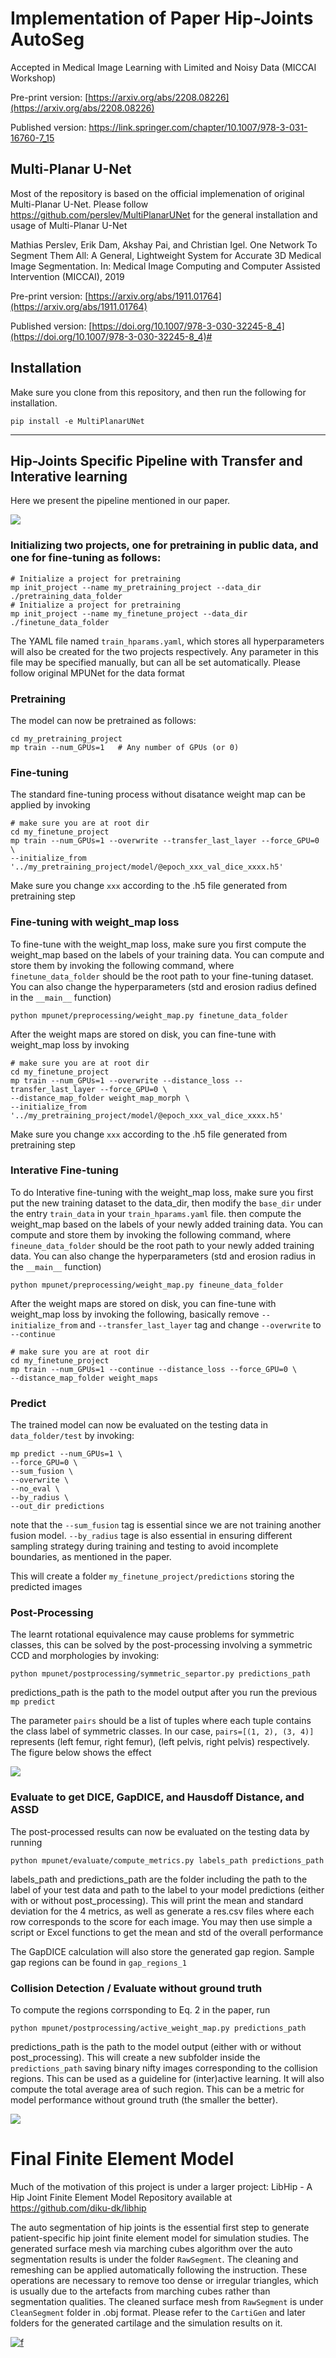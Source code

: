 # Implementation of Paper Hip-Joints AutoSeg

Accepted in Medical Image Learning with Limited and Noisy Data (MICCAI Workshop)

Pre-print version: [https://arxiv.org/abs/2208.08226](https://arxiv.org/abs/2208.08226)

Published version: https://link.springer.com/chapter/10.1007/978-3-031-16760-7_15

##  Multi-Planar U-Net
Most of the repository is based on the official implemenation of original Multi-Planar U-Net.
Please follow https://github.com/perslev/MultiPlanarUNet for the general installation and usage of Multi-Planar U-Net

Mathias Perslev, Erik Dam, Akshay Pai, and Christian Igel. One Network To 
Segment Them All: A General, Lightweight System for Accurate 3D Medical Image
Segmentation. In: Medical Image Computing and Computer Assisted Intervention 
(MICCAI), 2019
 
Pre-print version: [https://arxiv.org/abs/1911.01764](https://arxiv.org/abs/1911.01764)

Published version: [https://doi.org/10.1007/978-3-030-32245-8_4](https://doi.org/10.1007/978-3-030-32245-8_4)#

## Installation
Make sure you clone from this repository, and then run the following for installation.

```
pip install -e MultiPlanarUNet
```

---

##  Hip-Joints Specific Pipeline with Transfer and Interative learning
Here we present the pipeline mentioned in our paper.

![](figures/pipeline.png)

### Initializing two projects, one for pretraining in public data, and one for fine-tuning as follows:

```
# Initialize a project for pretraining
mp init_project --name my_pretraining_project --data_dir ./pretraining_data_folder
# Initialize a project for pretraining
mp init_project --name my_finetune_project --data_dir ./finetune_data_folder
```

The YAML file named ```train_hparams.yaml```, which stores all hyperparameters will also be 
created for the two projects respectively. Any 
parameter in this file may be specified manually, but can all be set 
automatically. Please follow original MPUNet for the data format


### Pretraining
The model can now be pretrained as follows:

```
cd my_pretraining_project
mp train --num_GPUs=1   # Any number of GPUs (or 0)
```

### Fine-tuning
The standard fine-tuning process without disatance weight map can be applied by invoking 
```
# make sure you are at root dir
cd my_finetune_project
mp train --num_GPUs=1 --overwrite --transfer_last_layer --force_GPU=0 \
--initialize_from '../my_pretraining_project/model/@epoch_xxx_val_dice_xxxx.h5'
```
Make sure you change ```xxx``` according to the .h5 file generated from pretraining step 

### Fine-tuning with weight_map loss
To fine-tune with the weight_map loss, make sure you first compute the weight_map based on the labels of 
your training data. You can compute and store them by invoking the following command, where ```finetune_data_folder``` should be the root path to your fine-tuning dataset. You can also change the hyperparameters 
(std and erosion radius defined in the ```__main__``` function) 
```
python mpunet/preprocessing/weight_map.py finetune_data_folder
```

After the weight maps are stored on disk, you can fine-tune with weight_map loss by invoking
```
# make sure you are at root dir
cd my_finetune_project
mp train --num_GPUs=1 --overwrite --distance_loss --transfer_last_layer --force_GPU=0 \
--distance_map_folder weight_map_morph \
--initialize_from '../my_pretraining_project/model/@epoch_xxx_val_dice_xxxx.h5'
```
Make sure you change ```xxx``` according to the .h5 file generated from pretraining step 


### Interative Fine-tuning
To do Interative fine-tuning with the weight_map loss, make sure you first put the new training dataset to the data_dir, then modify the ```base_dir``` under the entry ```train_data``` in your ```train_hparams.yaml``` file.
then compute the weight_map based on the labels of 
your newly added training data. You can compute and store them by invoking the following command, where ```fineune_data_folder``` should be the root path to your newly added training data. You can also change the hyperparameters 
(std and erosion radius in the ```__main__``` function) 

```
python mpunet/preprocessing/weight_map.py fineune_data_folder
```

After the weight maps are stored on disk, you can fine-tune with weight_map loss by invoking the following, basically
remove ```--initialize_from``` and ```--transfer_last_layer```  tag and change ```--overwrite``` to ```--continue``` 

```
# make sure you are at root dir
cd my_finetune_project
mp train --num_GPUs=1 --continue --distance_loss --force_GPU=0 \
--distance_map_folder weight_maps 
```


### Predict
The trained model can now be evaluated on the testing data in 
```data_folder/test``` by invoking:

```
mp predict --num_GPUs=1 \
--force_GPU=0 \
--sum_fusion \
--overwrite \
--no_eval \
--by_radius \
--out_dir predictions 
```
note that the ```--sum_fusion``` tag is essential since we are not training 
another fusion model. ```--by_radius``` tage is also essential in ensuring different sampling strategy during training
and testing to avoid incomplete boundaries, as mentioned in the paper.

This will create a folder ```my_finetune_project/predictions``` storing the predicted 
images


### Post-Processing
The learnt rotational equivalence may cause problems for symmetric classes, this can be solved by the post-processing involving a symmetric CCD and morphologies by invoking:

```
python mpunet/postprocessing/symmetric_separtor.py predictions_path
```

predictions_path is the path to the model output after you run the previous ```mp predict ```

The parameter ```pairs``` should be a list of tuples where each tuple contains the class label of symmetric 
classes. In our case,  ```pairs=[(1, 2), (3, 4)] ``` represents (left femur, right femur), (left pelvis, right pelvis) respectively. The figure below shows the effect

![](figures/wo_post.png)


### Evaluate to get DICE, GapDICE, and Hausdoff Distance, and ASSD
The post-processed results can now be evaluated on the testing data by running

```
python mpunet/evaluate/compute_metrics.py labels_path predictions_path
```
labels_path and predictions_path are the folder including the path to the label of your test data and path to the label to your model predictions (either with or without post_processing). 
This will print the mean and standard deviation for the 4 metrics, as well as generate a res.csv files where each row corresponds to the score for each image. You may then use simple a script or
Excel functions to get the mean and std of the overall performance

The GapDICE calculation will also store the generated gap region. Sample gap regions can be found in ```gap_regions_1```

### Collision Detection / Evaluate without ground truth 
To compute the regions corrsponding to Eq. 2 in the paper, run

```
python mpunet/postprocessing/active_weight_map.py predictions_path
```

predictions_path is the path to the model output (either with or without post_processing). This will create a new subfolder inside the ```predictions_path``` saving binary nifty images corresponding to the collision regions. This can be used as a guideline for (inter)active learning. It will also compute the total average area of such region. This can be a metric for model performance without ground truth (the smaller the better). 


![](figures/before_after_v3.png)

# Final Finite Element Model

Much of the motivation of this project is under a larger project: LibHip - A Hip Joint Finite Element Model Repository available at https://github.com/diku-dk/libhip

The auto segmentation of hip joints is the essential first step to generate patient-specific hip joint finite element model for simulation studies. The generated surface mesh via marching cubes algorithm over the auto segmentation results is under the folder ```RawSegment```. The cleaning and remeshing can be applied automatically following the instruction. These operations are necessary to remove too dense or irregular triangles, which is usually due to the artefacts from marching cubes rather than segmentation qualities. The cleaned surface mesh from ```RawSegment``` is under ```CleanSegment``` folder in .obj format. Please refer to the ```CartiGen``` and later folders for the generated cartilage and the simulation results on it.

[![f](https://user-images.githubusercontent.com/45920627/180701601-8415f976-7371-4429-b9e8-281d793dc5c2.png)](https://github.com/diku-dk/libhip)
